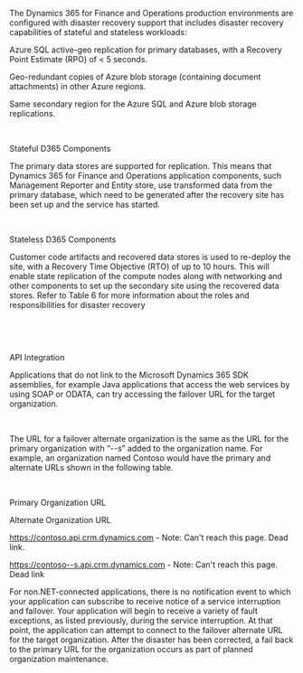 
The Dynamics 365 for Finance and Operations production environments are configured with disaster recovery support that includes disaster recovery capabilities of stateful and stateless workloads: 


 

Azure SQL active-geo replication for primary databases, with a Recovery Point Estimate (RPO) of < 5 seconds. 


Geo-redundant copies of Azure blob storage (containing document attachments) in other Azure regions. 


Same secondary region for the Azure SQL and Azure blob storage replications. 



  


Stateful D365 Components 


The primary data stores are supported for replication. This means that Dynamics 365 for Finance and Operations application components, such Management Reporter and Entity store, use transformed data from the primary database, which need to be generated after the recovery site has been set up and the service has started.  


  


Stateless D365 Components 


Customer code artifacts and recovered data stores is used to re-deploy the site, with a Recovery Time Objective (RTO) of up to 10 hours. This will enable state replication of the compute nodes along with networking and other components to set up the secondary site using the recovered data stores. Refer to Table 6 for more information about the roles and responsibilities for disaster recovery 


  


  


API Integration  


Applications that do not link to the Microsoft Dynamics 365 SDK assemblies, for example Java applications that access the web services by using SOAP or ODATA, can try accessing the failover URL for the target organization.  


  


The URL for a failover alternate organization is the same as the URL for the primary organization with “--s” added to the organization name. For example, an organization named Contoso would have the primary and alternate URLs shown in the following table. 


  







Primary Organization URL 
 


Alternate Organization URL 
 



https://contoso.api.crm.dynamics.com - Note: Can't reach this page. Dead link.
 


https://contoso--s.api.crm.dynamics.com - Note: Can't reach this page. Dead link
 


For non.NET-connected applications, there is no notification event to which your application can subscribe to receive notice of a service interruption and failover. Your application will begin to receive a variety of fault exceptions, as listed previously, during the service interruption. At that point, the application can attempt to connect to the failover alternate URL for the target organization. After the disaster has been corrected, a fail back to the primary URL for the organization occurs as part of planned organization maintenance. 
